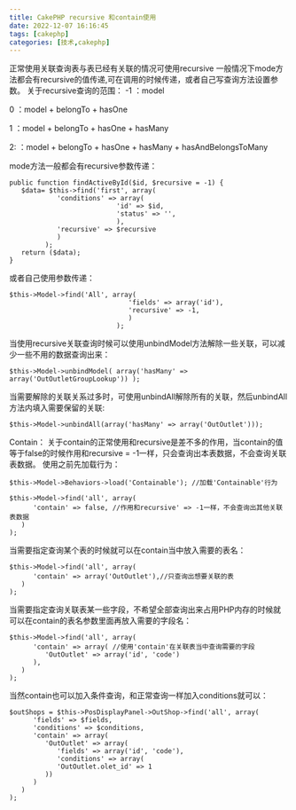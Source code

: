 ```yaml
---
title: CakePHP recursive 和contain使用
date: 2022-12-07 16:16:45
tags: [cakephp]
categories: [技术,cakephp]
---
```

正常使用关联查询表与表已经有关联的情况可使用recursive
一般情况下mode方法都会有recursive的值传递,可在调用的时候传递，或者自己写查询方法设置参数。
关于recursive查询的范围：
-1  ：model

0   ：model + belongTo + hasOne

1   ：model + belongTo + hasOne + hasMany

2:  ：model + belongTo + hasOne + hasMany + hasAndBelongsToMany

mode方法一般都会有recursive参数传递：
````
public function findActiveById($id, $recursive = -1) {
   $data= $this->find('first', array(
            'conditions' => array(
                           'id' => $id,
                           'status' => '',
                           ),
            'recursive' => $recursive
            )
         );
   return ($data);
}
````
或者自己使用参数传递：
````
$this->Model->find('All', array(
                              'fields' => array('id'),      
                              'recursive' => -1,
                              )
                           );

````
当使用recursive关联查询时候可以使用unbindModel方法解除一些关联，可以减少一些不用的数据查询出来：
````
$this->Model->unbindModel( array('hasMany' => array('OutOutletGroupLookup')) );
````
当需要解除的关联关系过多时，可使用unbindAll解除所有的关联，然后unbindAll方法内填入需要保留的关联:
````
$this->Model->unbindAll(array('hasMany' => array('OutOutlet')));
````
Contain：
关于contain的正常使用和recursive是差不多的作用，当contain的值等于false的时候作用和recursive = -1一样，只会查询出本表数据，不会查询关联表数据。
使用之前先加载行为：
````
$this->Model->Behaviors->load('Containable'); //加载'Containable'行为

$this->Model->find('all', array(
      'contain' => false, //作用和recursive' => -1一样，不会查询出其他关联表数据
   )
);

````
当需要指定查询某个表的时候就可以在contain当中放入需要的表名：
````
$this->Model->find('all', array(
      'contain' => array('OutOutlet'),//只查询出想要关联的表
   )
);

````
当需要指定查询关联表某一些字段，不希望全部查询出来占用PHP内存的时候就可以在contain的表名参数里面再放入需要的字段名：
````
$this->Model->find('all', array(
      'contain' => array( //使用'contain'在关联表当中查询需要的字段
         'OutOutlet' => array('id', 'code') 
      ),
   )
);

````
当然contain也可以加入条件查询，和正常查询一样加入conditions就可以：
````
$outShops = $this->PosDisplayPanel->OutShop->find('all', array(
      'fields' => $fields,
      'conditions' => $conditions,
      'contain' => array(
         'OutOutlet' => array(
            'fields' => array('id', 'code'),
            'conditions' => array(
            'OutOutlet.olet_id' => 1
         ))
      )
   )
);

````
